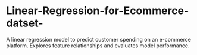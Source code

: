 # Linear-Regression-for-Ecommerce-datset-
A linear regression model to predict customer spending on an e-commerce platform. Explores feature relationships and evaluates model performance.
